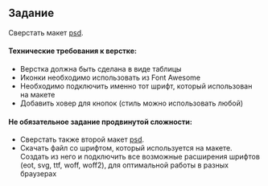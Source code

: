 ## Задание

Сверстать макет [psd](Pricing_Table.psd). 

#### Технические требования к верстке:
- Верстка должна быть сделана в виде таблицы
- Иконки необходимо использовать из Font Awesome 
- Необходимо подключить именно тот шрифт, который использован на макете
- Добавить ховер для кнопок (стиль можно использовать любой)

#### Не обязательное задание продвинутой сложности:
- Сверстать также второй макет [psd](Pricing_Table_2.psd).
- Скачать файл со шрифтом, который используется на макете. Создать из него и подключить все возможные расширения шрифтов (eot, svg, ttf, woff, woff2), для оптимальной работы в разных браузерах  
